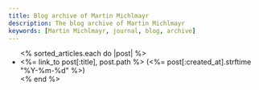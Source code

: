 ```yaml
---
title: Blog archive of Martin Michlmayr
description: The blog archive of Martin Michlmayr
keywords: [Martin Michlmayr, journal, blog, archive]
---
```


<ul>
<% sorted_articles.each do |post| %>
<li><%= link_to post[:title], post.path %> (<%= post[:created_at].strftime "%Y-%m-%d" %>)</li>
<% end %>
</ul>

